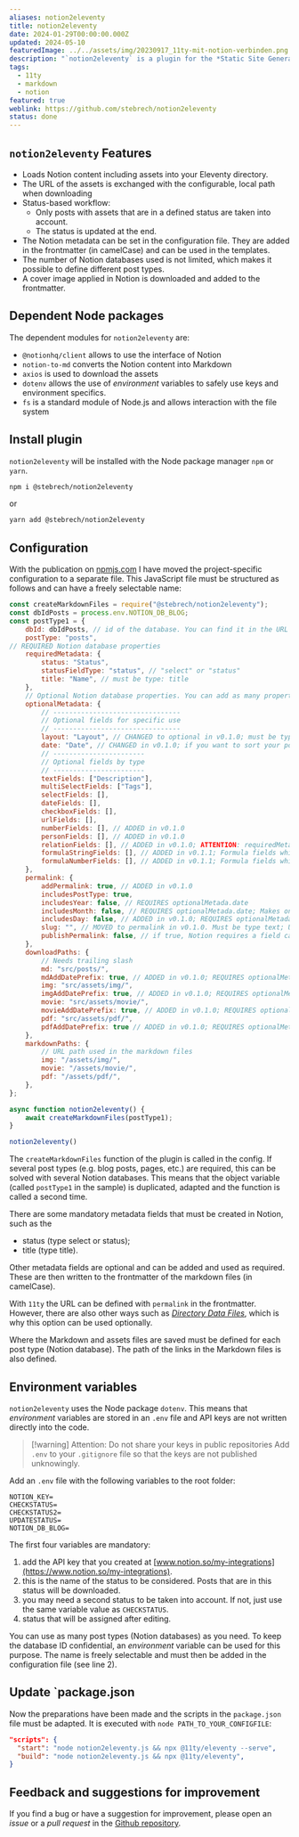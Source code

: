 ```yaml
---
aliases: notion2eleventy
title: notion2eleventy
date: 2024-01-29T00:00:00.000Z
updated: 2024-05-10
featuredImage: ../../assets/img/20230917_11ty-mit-notion-verbinden.png
description: "`notion2eleventy` is a plugin for the *Static Site Generator* [Eleventy (short: 11ty)](https://11ty.dev). It loads content from Notion into your 11ty directory. A status-based workflow ensures that only content that has changed is downloaded. The plugin is available as a Node module at [npmjs.com](https://www.npmjs.com/package/@stebrech/notion2eleventy)."
tags:
  - 11ty
  - markdown
  - notion
featured: true
weblink: https://github.com/stebrech/notion2eleventy
status: done
---
```

## `notion2eleventy` Features

- Loads Notion content including assets into your Eleventy directory.
- The URL of the assets is exchanged with the configurable, local path when downloading
- Status-based workflow:
    - Only posts with assets that are in a defined status are taken into account.
    - The status is updated at the end.
- The Notion metadata can be set in the configuration file. They are added in the frontmatter (in camelCase) and can be used in the templates.
- The number of Notion databases used is not limited, which makes it possible to define different post types.
- A cover image applied in Notion is downloaded and added to the frontmatter.

## Dependent Node packages

The dependent modules for `notion2eleventy` are:

- `@notionhq/client` allows to use the interface of Notion
- `notion-to-md` converts the Notion content into Markdown
- `axios` is used to download the assets
- `dotenv` allows the use of *environment* variables to safely use keys and environment specifics.
- `fs` is a standard module of Node.js and allows interaction with the file system

## Install plugin

`notion2eleventy` will be installed with the Node package manager `npm` or `yarn`.  

```sh
npm i @stebrech/notion2eleventy
```

or

```sh
yarn add @stebrech/notion2eleventy
```

## Configuration

With the publication on [npmjs.com](https://www.npmjs.com/package/@stebrech/notion2eleventy) I have moved the project-specific configuration to a separate file. This JavaScript file must be structured as follows and can have a freely selectable name:

```js
const createMarkdownFiles = require("@stebrech/notion2eleventy");
const dbIdPosts = process.env.NOTION_DB_BLOG;
const postType1 = {
	dbId: dbIdPosts, // id of the database. You can find it in the URL of the database or in the share link.
	postType: "posts",
// REQUIRED Notion database properties
	requiredMetadata: {
		status: "Status",
		statusFieldType: "status", // "select" or "status"
		title: "Name", // must be type: title
	},
	// Optional Notion database properties. You can add as many properties for each type as you need.
	optionalMetadata: {
		// --------------------------------
		// Optional fields for specific use
		// --------------------------------
		layout: "Layout", // CHANGED to optional in v0.1.0; must be type: select
		date: "Date", // CHANGED in v0.1.0; if you want to sort your posts using this, your Notion property needs to be called Date; must be type: date
		// -----------------------
		// Optional fields by type
		// -----------------------
		textFields: ["Description"],
		multiSelectFields: ["Tags"],
		selectFields: [],
		dateFields: [],
		checkboxFields: [],
		urlFields: [],
		numberFields: [], // ADDED in v0.1.0
		personFields: [], // ADDED in v0.1.0
		relationFields: [], // ADDED in v0.1.0; ATTENTION: requiredMetadata.title, optionalMetadata.date, downloadPaths.mdAddDatePrefix and permalink.slug must be configured the same in the database of the related post.
		formulaStringFields: [], // ADDED in v0.1.1; Formula fields which results to a string
		formulaNumberFields: [], // ADDED in v0.1.1; Formula fields which results to a number
	},
	permalink: {
		addPermalink: true, // ADDED in v0.1.0
		includesPostType: true,
		includesYear: false, // REQUIRES optionalMetada.date
		includesMonth: false, // REQUIRES optionalMetada.date; Makes only sense if permalinkHasYear is true
		includesDay: false, // ADDED in v0.1.0; REQUIRES optionalMetada.date; Makes only sense if permalinkHasYear and permalinkHasMonth is true
		slug: "", // MOVED to permalink in v0.1.0. Must be type text; Use a custom slug set in Notion. If empty the slug will be created from the title. A trailing slash will be added automatically. addPermalink must be true.
		publishPermalink: false, // if true, Notion requires a field called "Permalink" of type "URL" in the database
	},
	downloadPaths: {
		// Needs trailing slash
		md: "src/posts/",
		mdAddDatePrefix: true, // ADDED in v0.1.0; REQUIRES optionalMetada.date
		img: "src/assets/img/",
		imgAddDatePrefix: true, // ADDED in v0.1.0; REQUIRES optionalMetada.date
		movie: "src/assets/movie/",
		movieAddDatePrefix: true, // ADDED in v0.1.0; REQUIRES optionalMetada.date
		pdf: "src/assets/pdf/",
		pdfAddDatePrefix: true // ADDED in v0.1.0; REQUIRES optionalMetada.date
	},
	markdownPaths: {
		// URL path used in the markdown files
		img: "/assets/img/",
		movie: "/assets/movie/",
		pdf: "/assets/pdf/",
	},
};

async function notion2eleventy() {
	await createMarkdownFiles(postType1);
}

notion2eleventy()
```

The `createMarkdownFiles` function of the plugin is called in the config. If several post types (e.g. blog posts, pages, etc.) are required, this can be solved with several Notion databases. This means that the object variable (called `postType1` in the sample) is duplicated, adapted and the function is called a second time.

There are some mandatory metadata fields that must be created in Notion, such as the

- status (type select or status);
- title (type title).

Other metadata fields are optional and can be added and used as required. These are then written to the frontmatter of the markdown files (in camelCase).

With `11ty` the URL can be defined with `permalink` in the frontmatter. However, there are also other ways such as [*Directory Data Files*](https://www.11ty.dev/docs/data-template-dir/), which is why this option can be used optionally.

Where the Markdown and assets files are saved must be defined for each post type (Notion database). The path of the links in the Markdown files is also defined.

## Environment variables

`notion2eleventy` uses the Node package `dotenv`. This means that *environment* variables are stored in an `.env` file and API keys are not written directly into the code.

> [!warning] Attention: Do not share your keys in public repositories
> Add `.env` to your `.gitignore` file so that the keys are not published unknowingly.

Add an `.env` file with the following variables to the root folder:

```
NOTION_KEY=
CHECKSTATUS=
CHECKSTATUS2=
UPDATESTATUS=
NOTION_DB_BLOG=
```

The first four variables are mandatory:

1. add the API key that you created at [www.notion.so/my-integrations](https://www.notion.so/my-integrations).
2. this is the name of the status to be considered. Posts that are in this status will be downloaded.
3. you may need a second status to be taken into account. If not, just use the same variable value as `CHECKSTATUS`.
4. status that will be assigned after editing.

You can use as many post types (Notion databases) as you need. To keep the database ID confidential, an *environment* variable can be used for this purpose. The name is freely selectable and must then be added in the configuration file (see line 2).

## Update `package.json

Now the preparations have been made and the scripts in the `package.json` file must be adapted. It is executed with `node PATH_TO_YOUR_CONFIGFILE`:

```json
"scripts": {
  "start": "node notion2eleventy.js && npx @11ty/eleventy --serve",
  "build": "node notion2eleventy.js && npx @11ty/eleventy",
}
```

## Feedback and suggestions for improvement

If you find a bug or have a suggestion for improvement, please open an *issue* or a *pull request* in the [Github repository](https://github.com/stebrech/notion2eleventy).
